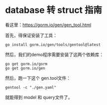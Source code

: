 # database 转 struct 指南

看这里：https://gorm.io/gen/gen_tool.html

首先，得保证安装了工具：
```shell
go install gorm.io/gen/tools/gentool@latest
```

然后，我们的demo程序需要安装了这两个依赖库：
```shell
go get gorm.io/gorm
go get gorm.io/gen
```

然后，跑一下这个 gen.tool文件：
```shell
gentool -c "./gen.yaml"
```
就能得到 model 和 query文件了。

